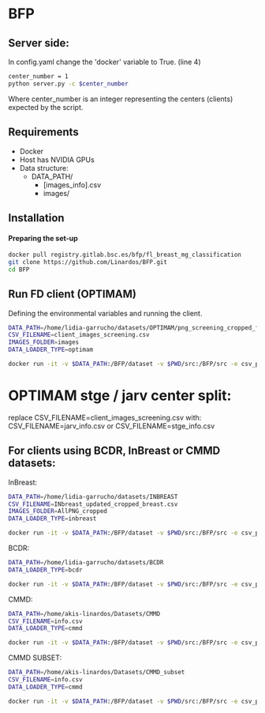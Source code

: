 
# BFP

## Server side:
In config.yaml change the 'docker' variable to True. (line 4)

```bash
center_number = 1
python server.py -c $center_number
```
Where center_number is an integer representing the centers (clients) expected by the script.

## Requirements
- Docker
- Host has NVIDIA GPUs
- Data structure:
	- DATA_PATH/
		- [images_info].csv
		- images/

## Installation

#### Preparing the set-up
```bash
docker pull registry.gitlab.bsc.es/bfp/fl_breast_mg_classification
git clone https://github.com/Linardos/BFP.git 
cd BFP
```

## Run FD client (OPTIMAM)
Defining the environmental variables and running the client.

```bash
DATA_PATH=/home/lidia-garrucho/datasets/OPTIMAM/png_screening_cropped_fixed
CSV_FILENAME=client_images_screening.csv
IMAGES_FOLDER=images
DATA_LOADER_TYPE=optimam

docker run -it -v $DATA_PATH:/BFP/dataset -v $PWD/src:/BFP/src -e csv_path=/BFP/dataset/$CSV_FILENAME -e data_loader_type=$DATA_LOADER_TYPE -e dataset_path=/BFP/dataset/images -e server=84.88.186.195:8080 -e client_log_path=/BFP/src/client_logs -e NVIDIA_VISIBLE_DEVICES=2 --runtime=nvidia -e NVIDIA_DRIVER_CAPABILITIES=compute,utility registry.gitlab.bsc.es/bfp/fl_breast_mg_classification
```

# OPTIMAM stge / jarv center split:
replace CSV_FILENAME=client_images_screening.csv with: CSV_FILENAME=jarv_info.csv or CSV_FILENAME=stge_info.csv 


## For clients using BCDR, InBreast or CMMD datasets:

InBreast:
```bash
DATA_PATH=/home/lidia-garrucho/datasets/INBREAST
CSV_FILENAME=INbreast_updated_cropped_breast.csv
IMAGES_FOLDER=AllPNG_cropped
DATA_LOADER_TYPE=inbreast

docker run -it -v $DATA_PATH:/BFP/dataset -v $PWD/src:/BFP/src -e csv_path=/BFP/dataset/$CSV_FILENAME -e data_loader_type=$DATA_LOADER_TYPE -e dataset_path=/BFP/dataset/AllPNG_cropped -e server=84.88.186.195:50051 -e client_log_path=/BFP/src/client_logs -e NVIDIA_VISIBLE_DEVICES=2 --runtime=nvidia -e NVIDIA_DRIVER_CAPABILITIES=compute,utility registry.gitlab.bsc.es/bfp/fl_breast_mg_classification

```

BCDR:
```bash
DATA_PATH=/home/lidia-garrucho/datasets/BCDR
DATA_LOADER_TYPE=bcdr

docker run -it -v $DATA_PATH:/BFP/dataset -v $PWD/src:/BFP/src -e csv_path=/BFP/dataset/ -e data_loader_type=$DATA_LOADER_TYPE -e dataset_path=/BFP/dataset/ -e server=84.88.186.195:50051 -e client_log_path=/BFP/src/client_logs -e NVIDIA_VISIBLE_DEVICES=2 --runtime=nvidia -e NVIDIA_DRIVER_CAPABILITIES=compute,utility registry.gitlab.bsc.es/bfp/fl_breast_mg_classification

```

CMMD:
```bash
DATA_PATH=/home/akis-linardos/Datasets/CMMD
CSV_FILENAME=info.csv
DATA_LOADER_TYPE=cmmd

docker run -it -v $DATA_PATH:/BFP/dataset -v $PWD/src:/BFP/src -e csv_path=/BFP/dataset/$CSV_FILENAME -e data_loader_type=$DATA_LOADER_TYPE -e dataset_path=/BFP/dataset/ -e server=84.88.186.195:50051 -e client_log_path=/BFP/src/client_logs -e NVIDIA_VISIBLE_DEVICES=2 --runtime=nvidia -e NVIDIA_DRIVER_CAPABILITIES=compute,utility registry.gitlab.bsc.es/bfp/fl_breast_mg_classification

```

CMMD SUBSET:
```bash
DATA_PATH=/home/akis-linardos/Datasets/CMMD_subset
CSV_FILENAME=info.csv
DATA_LOADER_TYPE=cmmd

docker run -it -v $DATA_PATH:/BFP/dataset -v $PWD/src:/BFP/src -e csv_path=/BFP/dataset/$CSV_FILENAME -e data_loader_type=$DATA_LOADER_TYPE -e dataset_path=/BFP/dataset/ -e server=84.88.186.195:50051 -e client_log_path=/BFP/src/client_logs -e NVIDIA_VISIBLE_DEVICES=2 --runtime=nvidia -e NVIDIA_DRIVER_CAPABILITIES=compute,utility registry.gitlab.bsc.es/bfp/fl_breast_mg_classification

```


